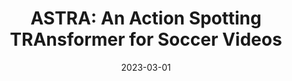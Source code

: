 ---
title: "ASTRA: An Action Spotting TRAnsformer for Soccer Videos"
collection: publications
permalink: /publication/2023-03-ASTRA
excerpt: "<strong>Abstract:</strong> In this paper, we introduce ASTRA, a Transformer-based model designed for the task of Action Spotting in soccer matches. ASTRA addresses several challenges inherent in the task and dataset, including the requirement for precise action localization, the presence of a long-tail data distribution, non-visibility in certain actions, and inherent label noise. To do so, ASTRA incorporates (a) a Transformer encoder-decoder architecture to achieve the desired output temporal resolution and to produce precise predictions, (b) a balanced mixup strategy to handle the long-tail distribution of the data, (c) an uncertainty-aware displacement head to capture the label variability, and (d) input audio signal to enhance detection of non-visible actions. Results demonstrate the effectiveness of ASTRA, achieving a tight Average-mAP of 66.82 on the test set. Moreover, in the SoccerNet 2023 Action Spotting challenge, we secure the 3rd position with an Average-mAP of 70.21 on the challenge set."
date: 2023-03-01
venue: 'ACM Workshop on Multimedia Content Analysis in Sports'
paperurl: 'https://arxiv.org/abs/2404.01891'
codeurl: 'https://github.com/arturxe2/ASTRA'
pageurl: 'https://arturxe2.github.io/projects/ASTRA'
citation: '<u>Xarles, A.</u> Escalera, S., Moeslund, T. B., & Clapés, A. (2023, October). ASTRA: An Action Spotting TRAnsformer for Soccer Videos. In Proceedings of the 6th International Workshop on Multimedia Content Analysis in Sports (pp. 93-102).'
---